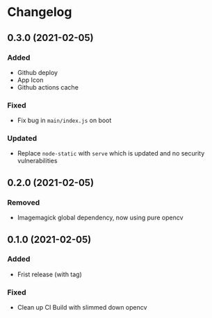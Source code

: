 # Changelog

## 0.3.0 (2021-02-05)

### Added

- Github deploy
- App Icon
- Github actions cache

### Fixed

- Fix bug in `main/index.js` on boot

### Updated

- Replace `node-static` with `serve` which is updated and no security vulnerabilities

## 0.2.0 (2021-02-05)

### Removed

- Imagemagick global dependency, now using pure opencv

## 0.1.0 (2021-02-05)

### Added

- Frist release (with tag)

### Fixed

- Clean up CI Build with slimmed down opencv
